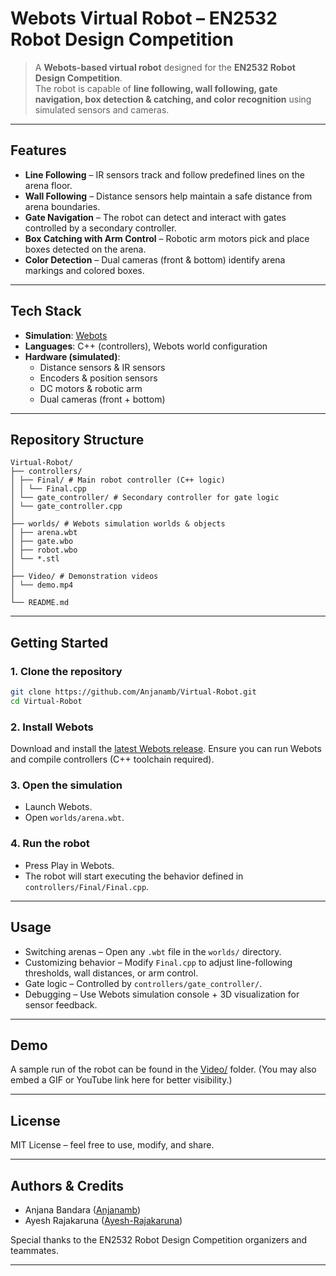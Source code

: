 # Webots Virtual Robot – EN2532 Robot Design Competition

>A **Webots-based virtual robot** designed for the **EN2532 Robot Design Competition**.  
>The robot is capable of **line following, wall following, gate navigation, box detection & catching, and color recognition** using simulated sensors and cameras.

---

## Features

- **Line Following** – IR sensors track and follow predefined lines on the arena floor.  
- **Wall Following** – Distance sensors help maintain a safe distance from arena boundaries.  
- **Gate Navigation** – The robot can detect and interact with gates controlled by a secondary controller.  
- **Box Catching with Arm Control** – Robotic arm motors pick and place boxes detected on the arena.  
- **Color Detection** – Dual cameras (front & bottom) identify arena markings and colored boxes.  

---

## Tech Stack

- **Simulation**: [Webots](https://cyberbotics.com/)  
- **Languages**: C++ (controllers), Webots world configuration  
- **Hardware (simulated)**:
  - Distance sensors & IR sensors  
  - Encoders & position sensors  
  - DC motors & robotic arm  
  - Dual cameras (front + bottom)  

---

## Repository Structure
```
Virtual-Robot/
├── controllers/
│ ├── Final/ # Main robot controller (C++ logic)
│ │ └── Final.cpp
│ └── gate_controller/ # Secondary controller for gate logic
│ └── gate_controller.cpp
│
├── worlds/ # Webots simulation worlds & objects
│ ├── arena.wbt
│ ├── gate.wbo
│ ├── robot.wbo
│ └── *.stl
│
├── Video/ # Demonstration videos
│ └── demo.mp4
│
└── README.md
```

---

## Getting Started

### 1. Clone the repository
```bash
git clone https://github.com/Anjanamb/Virtual-Robot.git
cd Virtual-Robot
```

### 2. Install Webots

Download and install the [latest Webots release](https://cyberbotics.com).
Ensure you can run Webots and compile controllers (C++ toolchain required).

### 3. Open the simulation

- Launch Webots.
- Open `worlds/arena.wbt`.

### 4. Run the robot

- Press Play in Webots.
- The robot will start executing the behavior defined in `controllers/Final/Final.cpp`.

---

## Usage

- Switching arenas – Open any `.wbt` file in the `worlds/` directory.
- Customizing behavior – Modify `Final.cpp` to adjust line-following thresholds, wall distances, or arm control.
- Gate logic – Controlled by `controllers/gate_controller/`.
- Debugging – Use Webots simulation console + 3D visualization for sensor feedback.

---

## Demo

A sample run of the robot can be found in the [Video/](./Video/) folder.
(You may also embed a GIF or YouTube link here for better visibility.)

---

## License

MIT License – feel free to use, modify, and share.

---

## Authors & Credits

- Anjana Bandara ([Anjanamb](https://github.com/Anjanamb/))
- Ayesh Rajakaruna ([Ayesh-Rajakaruna](https://github.com/Ayesh-Rajakaruna))

Special thanks to the EN2532 Robot Design Competition organizers and teammates.

---
